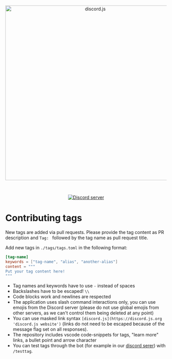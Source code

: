 <div align="center">
  <br />
  <p>
    <a href="https://discord.js.org"><img src="https://discord.js.org/static/logo.svg" width="546" alt="discord.js" /></a>
  </p>
  <br />
  <p>
    <a href="https://discord.gg/djs"><img src="https://img.shields.io/discord/222078108977594368?color=5865F2&logo=discord&logoColor=white" alt="Discord server" /></a>
  </p>
</div>

# Contributing tags

New tags are added via pull requests. Please provide the tag content as PR description and `Tag: ` followed by the tag name as pull request title.

Add new tags in `./tags/tags.toml` in the following format:

```toml
[tag-name]
keywords = ["tag-name", "alias", "another-alias"]
content = """
Put your tag content here!
"""

```

- Tag names and keywords have to use `-` instead of spaces
- Backslashes have to be escaped! `\\`
- Code blocks work and newlines are respected
- The application uses slash command interactions only, you can use emojis from the Discord server (please do not use global emojis from other servers, as we can't control them being deleted at any point)
- You can use masked link syntax `[discord.js](https://discord.js.org 'discord.js website')` (links do not need to be escaped because of the message flag set on all responses).
- The repository includes vscode code-snippets for tags, "learn more" links, a bullet point and arrow character
- You can test tags through the bot (for example in our [discord serer](https://discord.gg/djs)) with `/testtag`.
